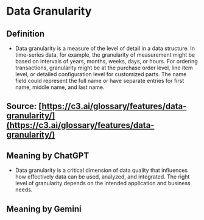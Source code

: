 # Data Granularity

## Definition
  - Data granularity is a measure of the level of detail in a data structure. In time-series data, for example, the granularity of measurement might be based on intervals of years, months, weeks, days, or hours. For ordering transactions, granularity might be at the purchase order level, line item level, or detailed configuration level for customized parts. The name field could represent the full name or have separate entries for first name, middle name, and last name.

## Source: [https://c3.ai/glossary/features/data-granularity/](https://c3.ai/glossary/features/data-granularity/)

## Meaning by ChatGPT

  - Data granularity is a critical dimension of data quality that influences how effectively data can be used, analyzed, and integrated. The right level of granularity depends on the intended application and business needs.

## Meaning by Gemini
